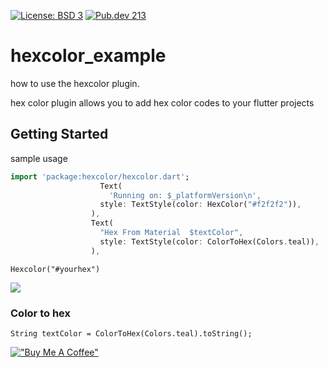 <p align="center">

<a href="https://opensource.org/licenses/BSD-3-Clause"><img src="https://img.shields.io/badge/licence-BSD%203-brightgreen" alt="License: BSD 3"></a>
<a href="https://pub.dev/packages/hexcolor"><img src="https://img.shields.io/badge/pub.dev-213-blue" alt="Pub.dev 213"></a>

</p>

# hexcolor_example

how to use the hexcolor plugin.

hex color plugin allows you to add hex color codes to your flutter projects

## Getting Started

sample usage

```dart
import 'package:hexcolor/hexcolor.dart';
                    Text(
                      'Running on: $_platformVersion\n',
                    style: TextStyle(color: HexColor("#f2f2f2")),
                  ),
                  Text(
                    "Hex From Material  $textColor",
                    style: TextStyle(color: ColorToHex(Colors.teal)),
                  ),
```

```
Hexcolor("#yourhex")
```

<p> <img src="https://raw.githubusercontent.com/ggichure/hexcolor/master/Screenshot%20from%202019-12-10%2008-49-21.png"/>
 </p>

### Color to hex

```
String textColor = ColorToHex(Colors.teal).toString();
```

[!["Buy Me A Coffee"](https://www.buymeacoffee.com/assets/img/custom_images/orange_img.png)](https://www.buymeacoffee.com/ggriffo)
